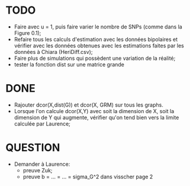 # TODO
- Faire avec u = 1, puis faire varier le nombre de SNPs (comme dans la Figure 0.1);
- Refaire tous les calculs d'estimation avec les données bipolaires et vérifier avec les données obtenues avec les estimations faites par les données à Chiara (HeriDiff.csv);
- Faire plus de simulations qui possèdent une variation de la réalité;
- tester la fonction dist sur une matrice grande

# DONE
- Rajouter dcor(X,dist(G)) et dcor(X, GRM) sur tous les graphs.
- Lorsque l'on calcule dcor(X,Y) avec soit la dimension de X, soit la dimension de Y qui augmente, vérifier qu'on tend bien vers la limite calculée par Laurence;

# QUESTION
- Demander à Laurence:
    - preuve Zuk;
    - preuve b = ... = ... = sigma_G^2 dans visscher page 2
